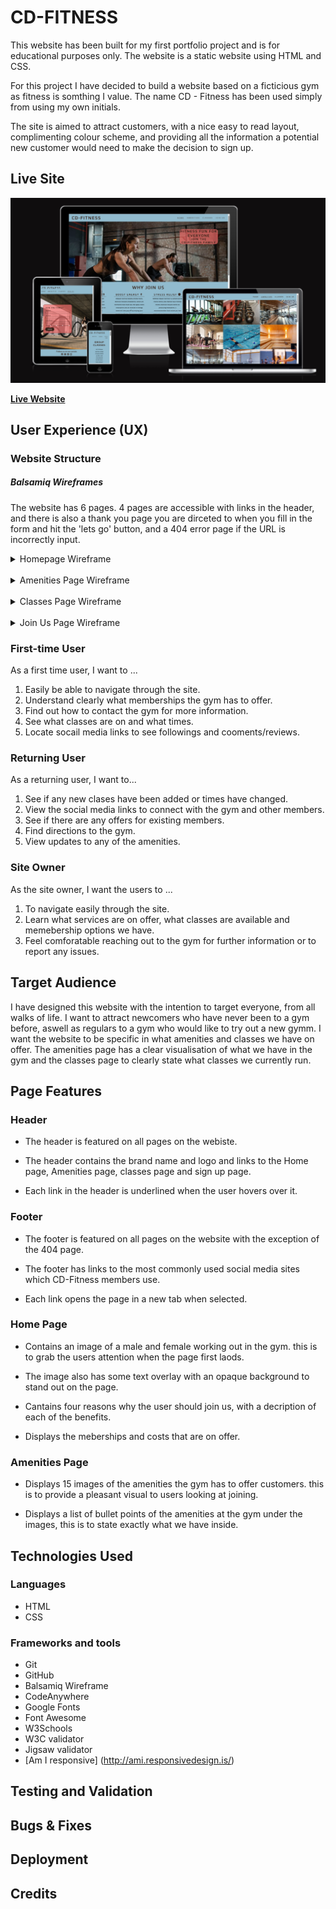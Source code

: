 # **CD-FITNESS**

This website has been built for my first portfolio project and is for educational purposes only. The website is a static website using HTML and CSS. 

For this project I have decided to build a website based on a ficticious gym as fitness is somthing I value. The name CD - Fitness has been used simply from using my own initials.

The site is aimed to attract customers, with a nice easy to read layout, complimenting colour scheme, and providing all the information a potential new customer would need to make the decision to sign up.

## **Live Site**

![alt view of site displayed on different screen sizes](/documentation/responsive.PNG)

**[Live Website](https://chrisdiggle1.github.io/CD-Fitness/)**

## **User Experience (UX)**

### **Website Structure**

##### Balsamiq Wireframes

The website has 6 pages. 4 pages are accessible with links in the header,
and there is also a thank you page you are dirceted to when you fill in the form and hit the 'lets go' button, and a 404 error page if the URL is incorrectly input. 


<details>
<summary>Homepage Wireframe</summary>
<img src="documentation/homepage.PNG">
</details>

<br>

<details>
<summary>Amenities Page Wireframe</summary>
<img src="documentation/amenities.PNG">
</details>

<br>

<details>
<summary>Classes Page Wireframe</summary>
<img src="documentation/classes.PNG">
</details>

<br>

<details>
<summary>Join Us Page Wireframe</summary>
<img src="documentation/join.PNG">
</details>

### **First-time User**

As a first time user, I want to ...

1. Easily be able to navigate through the site.
2. Understand clearly what memberships the gym has to offer.
3. Find out how to contact the gym for more information.
4. See what classes are on and what times.
5. Locate socail media links to see followings and cooments/reviews.

### **Returning User**

As a returning user, I want to...

1. See if any new clases have been added or times have changed.
2. View the social media links to connect with the gym and other members.
3. See if there are any offers for existing members.
4. Find directions to the gym.
5. View updates to any of the amenities.

### **Site Owner**

As the site owner, I want the users to ...

1. To navigate easily through the site.
2. Learn what services are on offer, what classes are available and memebership options we have.
3. Feel comforatable reaching out to the gym for further information or to report any issues.


## **Target Audience** 

I have designed this website with the intention to target everyone, from all walks of life. I 
want to attract newcomers who have never been to a gym before, aswell as regulars to a gym who
would like to try out a new gymm. I want the website to be specific in what amenities and classes
we have on offer. The amenities page has a clear visualisation of what we have in the gym and the 
classes page to clearly state what classes we currently run.  

## **Page Features**

### **Header**

* The header is featured on all pages on the webiste.

* The header contains the brand name and logo and links to the Home page, Amenities page, classes page and sign up page. 

* Each link in the header is underlined when the user hovers over it. 

### **Footer**

* The footer is featured on all pages on the website with the exception of the 404 page.

* The footer has links to the most commonly used social media sites which CD-Fitness members use.

* Each link opens the page in a new tab when selected.

### **Home Page**

* Contains an image of a male and female working out in the gym. this is to grab the users attention when the page first laods.

* The image also has some text overlay with an opaque background to stand out on the page.

* Cantains four reasons why the user should join us, with a decription of each of the benefits. 

* Displays the meberships and costs that are on offer.

### **Amenities Page**

* Displays 15 images of the amenities the gym has to offer customers. this is  to provide a pleasant visual to users looking at joining.

* Displays a list of bullet points of the amenities at the gym under the images, this is to state exactly what we have inside.

## Technologies Used

### Languages

* HTML 
* CSS

### Frameworks and tools

* Git
* GitHub
* Balsamiq Wireframe
* CodeAnywhere
* Google Fonts
* Font Awesome
* W3Schools
* W3C validator
* Jigsaw validator
* [Am I responsive] (http://ami.responsivedesign.is/)


## Testing and Validation


## Bugs & Fixes


## Deployment


## Credits








